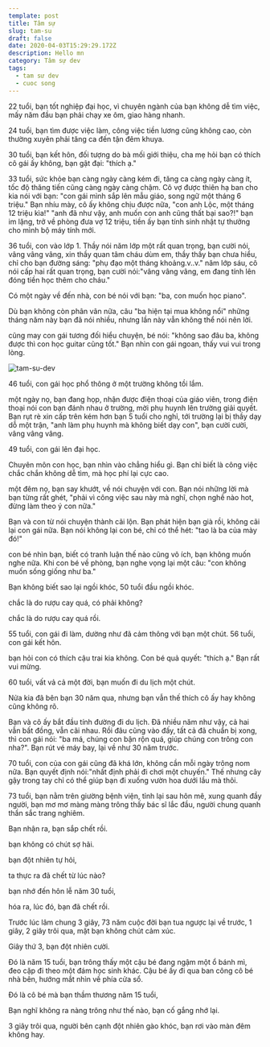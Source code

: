 ```yaml
---
template: post
title: Tâm sự
slug: tam-su
draft: false
date: 2020-04-03T15:29:29.172Z
description: Hello mn
category: Tâm sự dev
tags:
  - tam sư dev
  - cuoc song
---
```

22 tuổi, bạn tốt nghiệp đại học, vì chuyên ngành của bạn không dễ tìm việc, mấy năm đầu bạn phải chạy xe ôm, giao hàng nhanh.

24 tuổi, bạn tìm được việc làm, công việc tiền lương cũng không cao, còn thường xuyên phải tăng ca đến tận đêm khuya.

30 tuổi, bạn kết hôn, đối tượng do bà mối giới thiệu, cha mẹ hỏi bạn có thích cô gái ấy không, bạn gật đại: "thích ạ."

33 tuổi, sức khỏe bạn càng ngày càng kém đi, tăng ca càng ngày càng ít, tốc độ thăng tiến cũng càng ngày càng chậm. Cô vợ được thiên hạ ban cho kia nói với bạn: "con gái mình sắp lên mẫu giáo, song ngữ một tháng 6 triệu." Bạn nhíu mày, cô ấy không chịu được nữa, "con anh Lộc, một tháng 12 triệu kìa!" "anh đã như vậy, anh muốn con anh cũng thất bại sao?!" bạn im lặng, trở về phòng đưa vợ 12 triệu, tiền ấy bạn tính sinh nhật tự thưởng cho mình bộ máy tính mới.

36 tuổi, con vào lớp 1. Thầy nói năm lớp một rất quan trọng, bạn cười nói, vâng vâng vâng, xin thầy quan tâm cháu dùm em, thầy thấy bạn chưa hiểu, chỉ cho bạn đường sáng: "phụ đạo một tháng khoảng.v..v." năm lớp sáu, cô nói cấp hai rất quan trọng, bạn cười nói:"vâng vâng vâng, em đang tính lên đóng tiền học thêm cho cháu."

Có một ngày về đến nhà, con bé nói với bạn: "ba, con muốn học piano".

Dù bạn không còn phân vân nữa, câu "ba hiện tại mua không nổi" những tháng năm này bạn đã nói nhiều, nhưng lần này vẫn không thể nói nên lời.

cũng may con gái tương đối hiểu chuyện, bé nói: "không sao đâu ba, không được thì con học guitar cũng tốt." Bạn nhìn con gái ngoan, thấy vui vui trong lòng.

![tam-su-dev](/media/tam-su-dev.jpg "tam-su-dev")

46 tuổi, con gái học phổ thông ở một trường không tồi lắm.

một ngày nọ, bạn đang họp, nhận được điện thoại của giáo viên, trong điện thoại nói con bạn đánh nhau ở trường, mời phụ huynh lên trường giải quyết. Bạn rụt rè xin cấp trên kém hơn bạn 5 tuổi cho nghỉ, tới trường lại bị thầy dạy dỗ một trận, "anh làm phụ huynh mà không biết dạy con", bạn cười cười, vâng vâng vâng.

49 tuổi, con gái lên đại học.

Chuyên môn con học, bạn nhìn vào chẳng hiểu gì. Bạn chỉ biết là công việc chắc chắn không dễ tìm, mà học phí lại cực cao.

một đêm nọ, bạn say khướt, về nói chuyện với con. Bạn nói những lời mà bạn từng rất ghét, "phải vì công việc sau này mà nghĩ, chọn nghề nào hot, đừng làm theo ý con nữa."

Bạn và con từ nói chuyện thành cãi lộn. Bạn phát hiện bạn già rồi, không cãi lại con gái nữa. Bạn nói không lại con bé, chỉ có thể hét: "tao là ba của mày đó!"

con bé nhìn bạn, biết có tranh luận thế nào cũng vô ích, bạn không muốn nghe nữa. Khi con bé về phòng, bạn nghe vọng lại một câu: "con không muốn sống giống như ba."

Bạn không biết sao lại ngồi khóc, 50 tuổi đầu ngồi khóc.

chắc là do rượu cay quá, có phải không?

chắc là do rượu cay quá rồi.

55 tuổi, con gái đi làm, dường như đã cảm thông với bạn một chút. 56 tuổi, con gái kết hôn.

bạn hỏi con có thích cậu trai kia không. Con bé quả quyết: "thích ạ." Bạn rất vui mừng.

60 tuổi, vất vả cả một đời, bạn muốn đi du lịch một chút.

Nửa kia đã bên bạn 30 năm qua, nhưng bạn vẫn thế thích cô ấy hay không cũng không rõ.

Bạn và cô ấy bắt đầu tính đường đi du lịch. Đã nhiều năm như vậy, cả hai vẫn bất đồng, vẫn cãi nhau. Rồi đâu cũng vào đấy, tất cả đã chuẩn bị xong, thì con gái nói: "ba má, chúng con bận rộn quá, giúp chúng con trông con nha?". Bạn rút vé máy bay, lại về như 30 năm trước.

70 tuổi, con của con gái cũng đã khá lớn, không cần mỗi ngày trông nom nữa. Bạn quyết định nói:"nhất định phải đi chơi một chuyến." Thế nhưng cây gậy trong tay chỉ có thể giúp bạn đi xuống vườn hoa dưới lầu mà thôi.

73 tuổi, bạn nằm trên giường bệnh viện, tỉnh lại sau hôn mê, xung quanh đầy người, bạn mơ mơ màng màng trông thấy bác sĩ lắc đầu, người chung quanh thần sắc trang nghiêm.

Bạn nhận ra, bạn sắp chết rồi.

bạn không có chút sợ hãi.

bạn đột nhiên tự hỏi,

ta thực ra đã chết từ lúc nào?

bạn nhớ đến hôn lễ năm 30 tuổi,

hóa ra, lúc đó, bạn đã chết rồi.

Trước lúc lâm chung 3 giây, 73 năm cuộc đời bạn tua ngược lại về trước, 1 giây, 2 giây trôi qua, mặt bạn không chút cảm xúc.

Giây thứ 3, bạn đột nhiên cười.

Đó là năm 15 tuổi, bạn trông thấy một cậu bé đang ngậm một ổ bánh mì, đeo cặp đi theo một đám học sinh khác. Cậu bé ấy đi qua ban công cô bé nhà bên, hướng mắt nhìn về phía cửa sổ.

Đó là cô bé mà bạn thầm thương năm 15 tuổi,

Bạn nghĩ không ra nàng trông như thế nào, bạn cố gắng nhớ lại.

3 giây trôi qua, người bên cạnh đột nhiên gào khóc, bạn rơi vào màn đêm không hay.
